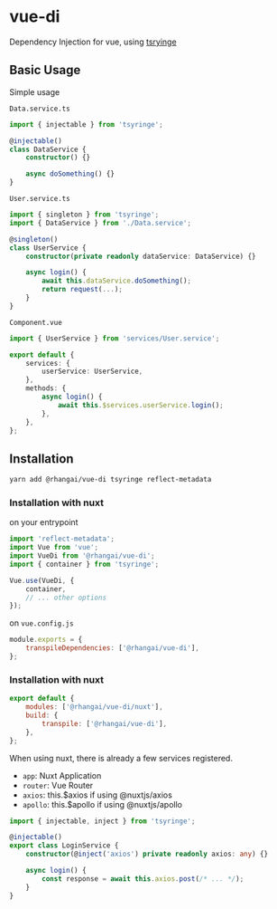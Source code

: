 # vue-di

Dependency Injection for vue, using [tsryinge](https://github.com/microsoft/tsyringe)

## Basic Usage

Simple usage

`Data.service.ts`

```ts
import { injectable } from 'tsyringe';

@injectable()
class DataService {
	constructor() {}

	async doSomething() {}
}
```

`User.service.ts`

```ts
import { singleton } from 'tsyringe';
import { DataService } from './Data.service';

@singleton()
class UserService {
	constructor(private readonly dataService: DataService) {}

	async login() {
		await this.dataService.doSomething();
		return request(...);
	}
}
```

`Component.vue`

```ts
import { UserService } from 'services/User.service';

export default {
	services: {
		userService: UserService,
	},
	methods: {
		async login() {
			await this.$services.userService.login();
		},
	},
};
```

## Installation

```sh
yarn add @rhangai/vue-di tsyringe reflect-metadata
```

### Installation with **nuxt**

on your entrypoint

```js
import 'reflect-metadata';
import Vue from 'vue';
import VueDi from '@rhangai/vue-di';
import { container } from 'tsyringe';

Vue.use(VueDi, {
	container,
	// ... other options
});
```

on `vue.config.js`

```js
module.exports = {
	transpileDependencies: ['@rhangai/vue-di'],
};
```

### Installation with **nuxt**

```js
export default {
	modules: ['@rhangai/vue-di/nuxt'],
	build: {
		transpile: ['@rhangai/vue-di'],
	},
};
```

When using nuxt, there is already a few services registered.

-   `app`: Nuxt Application
-   `router`: Vue Router
-   `axios`: this.\$axios if using @nuxtjs/axios
-   `apollo`: this.\$apollo if using @nuxtjs/apollo

```ts
import { injectable, inject } from 'tsyringe';

@injectable()
export class LoginService {
	constructor(@inject('axios') private readonly axios: any) {}

	async login() {
		const response = await this.axios.post(/* ... */);
	}
}
```
